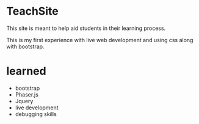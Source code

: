 # TeachSite
This site is meant to help aid students in their learning process.

This is my first experience with live web development and using css along with bootstrap.

# learned

- bootstrap
- Phaser.js
- Jquery
- live development
- debugging skills
